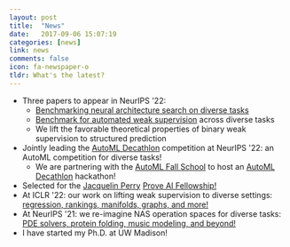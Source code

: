 ```yaml
---
layout: post
title:  "News"
date:   2017-09-06 15:07:19
categories: [news]
link: news
comments: false
icon: fa-newspaper-o
tldr: What's the latest? 
---
```



- Three papers to appear in NeurIPS '22: 
  - [Benchmarking neural architecture search on diverse tasks][nasbench360]
  - [Benchmark for automated weak supervision][awsbench101] across diverse tasks
  - We lift the favorable theoretical properties of binary weak supervision to structured prediction
- Jointly leading the [AutoML Decathlon][decathlon] competition at NeurIPS '22: an AutoML competition for diverse tasks!  
  - We are partnering with the [AutoML Fall School][automlfallschool] to host an [AutoML Decathlon][decathlon] hackathon! 
- Selected for the [Jacquelin Perry][prove-fellowship] [Prove AI Fellowship!][prove]
- At ICLR '22: our work on lifting weak supervision to diverse settings: [regression, rankings, manifolds, graphs, and more!][uws]
- At NeurIPS '21: we re-imagine NAS operation spaces for diverse tasks: [PDE solvers, protein folding, music modeling, and beyond!][xd]
- I have started my Ph.D. at UW Madison!

[nasbench360]: https://arxiv.org/abs/2110.05668
[awsbench101]: https://arxiv.org/abs/2208.14362
[prove]: https://www.prove.com/
[prove-fellowship]: https://sites.google.com/unify.id/ai-fellowship/home-fall-2021-cfp/about-jacquelin-perry
[decathlon]: https://www.cs.cmu.edu/~automl-decathlon-22/
[uws]: https://arxiv.org/pdf/2112.03865.pdf
[xd]: https://arxiv.org/pdf/2103.15798.pdf
[automlfallschool]: https://sites.google.com/view/automl-fall-school-2022#h.t6lqyjysy4c4
